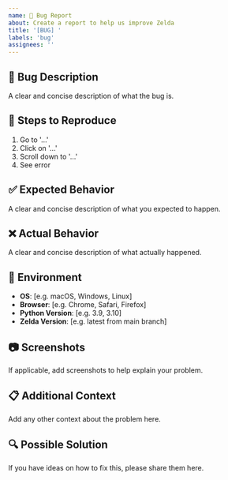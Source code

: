 ```yaml
---
name: 🐛 Bug Report
about: Create a report to help us improve Zelda
title: '[BUG] '
labels: 'bug'
assignees: ''
---
```


## 🐛 Bug Description
A clear and concise description of what the bug is.

## 🔄 Steps to Reproduce
1. Go to '...'
2. Click on '...'
3. Scroll down to '...'
4. See error

## ✅ Expected Behavior
A clear and concise description of what you expected to happen.

## ❌ Actual Behavior
A clear and concise description of what actually happened.

## 📱 Environment
- **OS**: [e.g. macOS, Windows, Linux]
- **Browser**: [e.g. Chrome, Safari, Firefox]
- **Python Version**: [e.g. 3.9, 3.10]
- **Zelda Version**: [e.g. latest from main branch]

## 📷 Screenshots
If applicable, add screenshots to help explain your problem.

## 📋 Additional Context
Add any other context about the problem here.

## 🔍 Possible Solution
If you have ideas on how to fix this, please share them here.
